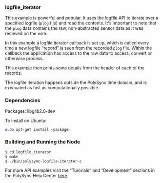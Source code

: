 ### logfile_iterator

This example is powerful and popular. It uses the logfile API to iterate over a specified logfile (`plog` file) and read the contents. It's important to note that the `plog` data contains the raw, non-abstracted sensor data as it was recieved on the wire. 

In this example a logfile iterator callback is set up, which is called every time a new logfile “record” is seen from the recorded `plog` file. Within the callback the application has access to the raw data to access, convert or otherwise process. 

This example then prints some details from the header of each of the records.

The logfile iteration happens outside the PolySync time domain, and is execuated as fast as computationally possible. 

### Dependencies

Packages: libglib2.0-dev

To install on Ubuntu: 

```bash
sudo apt-get install <package>
```

### Building and Running the Node

```bash
$ cd logfile_iterator
$ make
$ ./bin/polysync-logfile-iterator-c 
```

For more API examples visit the "Turorials" and "Development" sections in the PolySync Help Center [here](https://help.polysync.io/articles/)
